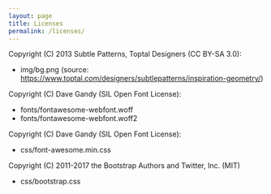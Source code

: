 ```yaml
---
layout: page
title: Licenses
permalink: /licenses/
--- 
```


Copyright (C) 2013 Subtle Patterns, Toptal Designers (CC BY-SA 3.0):
 * img/bg.png (source: https://www.toptal.com/designers/subtlepatterns/inspiration-geometry/)

Copyright (C) Dave Gandy (SIL Open Font License):
 * fonts/fontawesome-webfont.woff
 * fonts/fontawesome-webfont.woff2
 
Copyright (C) Dave Gandy (SIL Open Font License):
 * css/font-awesome.min.css
 
Copyright (C) 2011-2017 the Bootstrap Authors and Twitter, Inc. (MIT)
 * css/bootstrap.css
